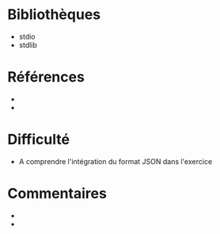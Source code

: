 # Bibliothèques
* stdio
* stdlib


# Références
*
*

# Difficulté
* A comprendre l'intégration du format JSON dans l'exercice

# Commentaires
* 
* 

